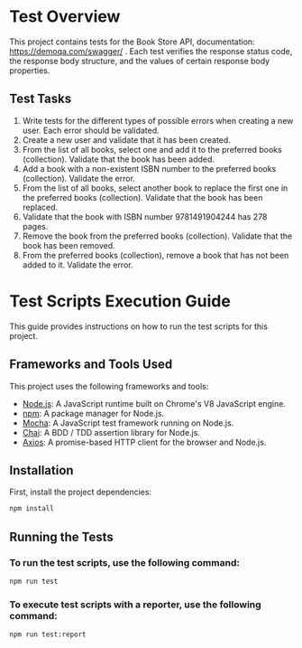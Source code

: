 # Test Overview

This project contains tests for the Book Store API, documentation: https://demoqa.com/swagger/ .
Each test verifies the response status code, the response body structure, and the values of certain response body properties.

## Test Tasks

1. Write tests for the different types of possible errors when creating a new user. Each error should be validated.
2. Create a new user and validate that it has been created.
3. From the list of all books, select one and add it to the preferred books (collection). Validate that the book has been added.
4. Add a book with a non-existent ISBN number to the preferred books (collection). Validate the error.
5. From the list of all books, select another book to replace the first one in the preferred books (collection). Validate that the book has been replaced.
6. Validate that the book with ISBN number 9781491904244 has 278 pages.
7. Remove the book from the preferred books (collection). Validate that the book has been removed.
8. From the preferred books (collection), remove a book that has not been added to it. Validate the error.

# Test Scripts Execution Guide

This guide provides instructions on how to run the test scripts for this project.

## Frameworks and Tools Used

This project uses the following frameworks and tools:

-   [Node.js](https://nodejs.org/): A JavaScript runtime built on Chrome's V8 JavaScript engine.
-   [npm](https://www.npmjs.com/): A package manager for Node.js.
-   [Mocha](https://mochajs.org/): A JavaScript test framework running on Node.js.
-   [Chai](https://www.chaijs.com/): A BDD / TDD assertion library for Node.js.
-   [Axios](https://axios-http.com/): A promise-based HTTP client for the browser and Node.js.

## Installation

First, install the project dependencies:

```bash
npm install
```

## Running the Tests

### To run the test scripts, use the following command:

```bash
npm run test
```

### To execute test scripts with a reporter, use the following command:

```bash
npm run test:report
```
